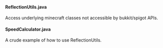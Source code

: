 #### ReflectionUtils.java
Access underlying minecraft classes not accessible by bukkit/spigot APIs.
#### SpeedCalculator.java
A crude example of how to use ReflectionUtils.
